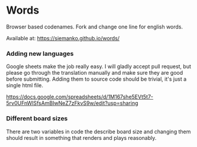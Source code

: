 # Words

Browser based codenames. Fork and change one line for english words.

Available at: https://siemanko.github.io/words/

### Adding new languages

Google sheets make the job really easy. I will gladly accept pull request, but please go through the translation manually and make sure they are good before submitting. Adding them to source code should be trivial, it's just a single html file. 

https://docs.google.com/spreadsheets/d/1M167she5EVt5t7-5rv0UFnWlSfsAmBIwNeZ7zFkvS9w/edit?usp=sharing

### Different board sizes

There are two variables in code the describe board size and changing them should result in something that renders and plays reasonably.
